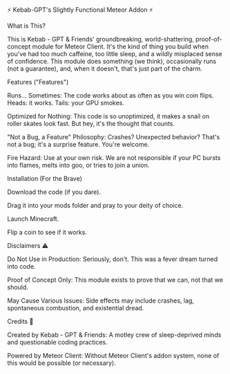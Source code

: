 ⚡ Kebab-GPT's Slightly Functional Meteor Addon ⚡

What is This?

This is Kebab - GPT & Friends' groundbreaking, world-shattering, proof-of-concept module for Meteor Client. It's the kind of thing you build when you've had too much caffeine, too little sleep, and a wildly misplaced sense of confidence. This module does something (we think), occasionally runs (not a guarantee), and, when it doesn't, that's just part of the charm.

Features ("Features")

Runs... Sometimes: The code works about as often as you win coin flips. Heads: it works. Tails: your GPU smokes.

Optimized for Nothing: This code is so unoptimized, it makes a snail on roller skates look fast. But hey, it's the thought that counts.

"Not a Bug, a Feature" Philosophy: Crashes? Unexpected behavior? That's not a bug; it's a surprise feature. You're welcome.

Fire Hazard: Use at your own risk. We are not responsible if your PC bursts into flames, melts into goo, or tries to join a union.

Installation (For the Brave)

Download the code (if you dare).

Drag it into your mods folder and pray to your deity of choice.

Launch Minecraft.

Flip a coin to see if it works.

Disclaimers ⚠️

Do Not Use in Production: Seriously, don't. This was a fever dream turned into code.

Proof of Concept Only: This module exists to prove that we can, not that we should.

May Cause Various Issues: Side effects may include crashes, lag, spontaneous combustion, and existential dread.

Credits 💪

Created by Kebab - GPT & Friends: A motley crew of sleep-deprived minds and questionable coding practices.

Powered by Meteor Client: Without Meteor Client's addon system, none of this would be possible (or necessary).
